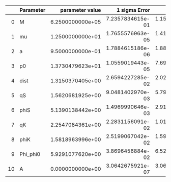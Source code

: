 |    | Parameter   |   parameter value |    1 sigma Error |   Relative Error |              SNR |
|---:|:------------|------------------:|-----------------:|-----------------:|-----------------:|
|  0 | M           |  6.2500000000e+05 | 7.2357834615e-01 | 1.1577253538e-06 | 1.2246044812e+02 |
|  1 | mu          |  1.2500000000e+01 | 1.7655576963e-05 | 1.4124461570e-06 | 1.2246044812e+02 |
|  2 | a           |  9.5000000000e-01 | 1.7884615186e-06 | 1.8825910722e-06 | 1.2246044812e+02 |
|  3 | p0          |  1.3730479623e+01 | 1.0559019443e-05 | 7.6902043725e-07 | 1.2246044812e+02 |
|  4 | dist        |  1.3150370405e+00 | 2.6594227285e-02 | 2.0223177345e-02 | 1.2246044812e+02 |
|  5 | qS          |  1.5620681925e+00 | 9.0481402970e-03 | 5.7924105621e-03 | 1.2246044812e+02 |
|  6 | phiS        |  5.1390138442e+00 | 1.4969990646e-03 | 2.9130084292e-04 | 1.2246044812e+02 |
|  7 | qK          |  2.2547084361e+00 | 2.2831156091e-02 | 1.0125990450e-02 | 1.2246044812e+02 |
|  8 | phiK        |  1.5818963996e+00 | 2.5199067042e-02 | 1.5929656992e-02 | 1.2246044812e+02 |
|  9 | Phi_phi0    |  5.9291077620e+00 | 3.8696456884e-02 | 6.5265227817e-03 | 1.2246044812e+02 |
| 10 | A           |  0.0000000000e+00 | 3.0642675921e-07 | 3.0642675921e-07 | 1.2246044812e+02 |